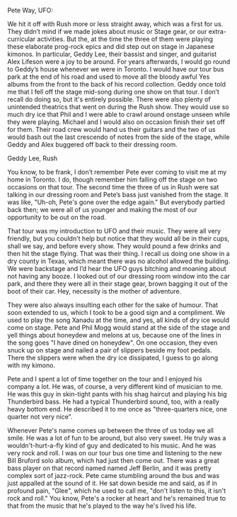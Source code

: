 Pete Way, UFO:

We hit it off with Rush more or less straight away, which was a first for
us.  They didn’t mind if we made jokes about music or Stage gear, or our
extra-curricular activities. But the, at the time the three of them were
playing these elaborate prog-rock epics and did step out on stage in
Japanese kimonos.  In particular, Geddy Lee, their bassist and singer, and
guitarist Alex Lifeson were a joy to be around.  For years afterwards, I
would go round to Geddy’s house whenever we were in Toronto.  I would have
our tour bus park at the end of his road and used to move all the bloody
awful Yes albums from the front to the back of his record collection.
Geddy once told me that I fell off the stage mid-song during one show on
that tour.  I don’t recall do doing so, but it's entirely possible. There
were also plenty of unintended theatrics that went on during the Rush show.
They would use so much dry ice that Phil and I were able to crawl around
onstage unseen while they were playing. Michael and I would also on
occasion finish their set off for them. Their road crew would hand us their
guitars and the two of us would bash out the last crescendo of notes from
the side of the stage, while Geddy and Alex buggered off back to their
dressing room.

Geddy Lee, Rush

You know, to be frank, I don’t remember Pete ever coming
to visit me at my home in Toronto. I do, though remember him falling off
the stage on two occasions on that tour. The second time the three of us in
Rush were sat talking in our dressing room and Pete’s bass just vanished
from the stage. It was like, "Uh-oh, Pete's gone over the edge again."  But
everybody partied back then; we were all of us younger and making the most
of our opportunity to be out on the road.

That tour was my introduction to UFO and their music. They were all very
friendly, but you couldn't help but notice that they would all be in their
cups, shall we say, and before every show. They would pound a few drinks
and then hit the stage flying. That was their thing. I recall us doing one
show in a dry county in Texas, which meant there was no alcohol allowed the
building. We were backstage and I’d hear the UFO guys bitching and moaning
about not having any booze.  I looked out of our dressing room window into
the car park, and there they were all in their stage gear, brown bagging it
out of the boot of their car.  Hey, necessity is the mother of adventure.

They were also always insulting each other for the sake of humour.  That
soon extended to us, which I took to be a good sign and a compliment.  We
used to play the song Xanadu at the time, and yes, all kinds of dry ice
would come on stage. Pete and Phil Mogg would stand at the side of the
stage and yell things about honeydew and melons at us, because one of the
lines in the song goes "I have dined on honeydew".  On one occasion, they
even snuck up on stage and nailed a pair of slippers beside my foot pedals.
There the slippers were when the dry ice dissipated, I guess to go along
with my kimono.

Pete and I spent a lot of time together on the tour and I enjoyed his
company a lot. He was, of course, a very different kind of musician to me.
He was this guy in skin-tight pants with his shag haircut and playing his
big Thunderbird bass. He had a typical Thunderbird sound, too, with a
really heavy bottom end. He described it to me once as "three-quarters
nice, one quarter not very nice".

Whenever Pete's name comes up between the three of us today we all smile.
He was a lot of fun to be around, but also very sweet.  He truly was a
wouldn't-hurt-a-fly kind of guy and dedicated to his music.  And he was
very rock and roll. I was on our tour bus one time and listening to the new
Bill Bruford solo album, which had just then come out.  There was a great
bass player on that record named named Jeff Berlin, and it was pretty
complex sort of jazz-rock. Pete came stumbling around the bus and was just
appalled at the sound of it.  He sat down beside me and said, as if in
profound pain, "Glee", which he used to call me, "don't listen to this, it
isn't rock and roll." You know, Pete's a rocker at heart and he's remained
true to that from the music that he's played to the way he's lived his
life.

